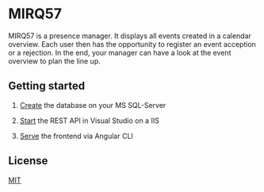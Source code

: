 



# MIRQ57

MIRQ57 is a presence manager. It displays all events created in a calendar overview. Each user then has the opportunity to register an event acception or a rejection. In the end, your manager can have a look at the event overview to plan the line up.

## Getting started

1. [Create](./MirQ57.sql) the database on your MS SQL-Server 

2. [Start](./WebAPI/WebAPI.sln) the REST API in Visual Studio on a IIS

3. [Serve](./MIRQ57-Frontend) the frontend via Angular CLI


## License
[MIT](https://choosealicense.com/licenses/mit/)
